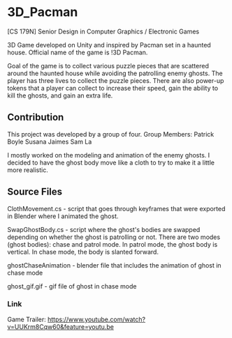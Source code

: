 # 3D_Pacman
[CS 179N] Senior Design in Computer Graphics / Electronic Games

3D Game developed on Unity and inspired by Pacman set in a haunted house.
Official name of the game is !3D Pacman.

Goal of the game is to collect various puzzle pieces that are scattered
around the haunted house while avoiding the patrolling enemy ghosts.
The player has three lives to collect the puzzle pieces. There are also
power-up tokens that a player can collect to increase their speed, gain
the ability to kill the ghosts, and gain an extra life.

## Contribution
This project was developed by a group of four.
Group Members: 
Patrick Boyle
Susana Jaimes 
Sam La

I mostly worked on the modeling and animation of the enemy ghosts. I 
decided to have the ghost body move like a cloth to try to make it a 
little more realistic.

## Source Files
ClothMovement.cs - script that goes through keyframes that were exported
in Blender where I animated the ghost.

SwapGhostBody.cs - script where the ghost's bodies are swapped depending
on whether the ghost is patrolling or not. There are two modes (ghost bodies):
chase and patrol mode. In patrol mode, the ghost body is vertical. In
chase mode, the body is slanted forward.

ghostChaseAnimation - blender file that includes the animation of ghost 
in chase mode

ghost_gif.gif - gif file of ghost in chase mode

### Link
Game Trailer: https://www.youtube.com/watch?v=UUKrm8Cqw60&feature=youtu.be
